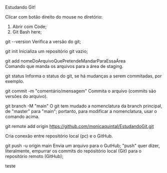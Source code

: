 Estudando Git!

Clicar com botão direito do mouse no diretório:

1. Abrir com Code;
2. Git Bash here;

git --version
Verifica a versão do git;

git init
Inicializa um repositório git vazio;

<!-- master = branch master = main -->

git add nomeDoArquivoQuePretendeMandarParaEssaÁrea  
Comando que manda os arquivos para a área de staging.

git status
Informa o status do git, se há mudanças a serem commitadas, por exemplo.

git commit -m "comentário/mensagem"
Commita o arquivo (commits são versões do arquivo).

git branch -M "main"
O git tem mudado a nomenclatura da branch principal, de "master" para "main";
portanto, para modificar a nomenclatura, usar o comando acima.

git remote add origin https://github.com/monicaquintal/EstudandoGit.git

<!-- para colar no Git, usar ctrl + shift + V ou Insert> -->

Cria conexão entre repositório local (pc) e o GitHub.

git push -u origin main
Envia um arquivo para o GutHub;
"push" quer dizer, literalmente, empurrar os commits do repósitório local (Git) para o repositório remoto (GitHub);

teste

